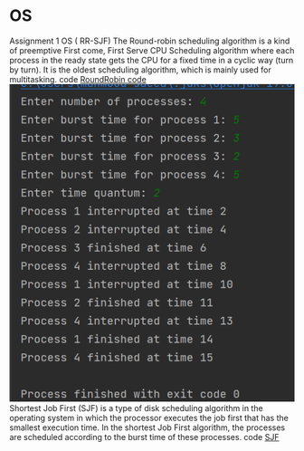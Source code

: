 # OS
Assignment 1 OS ( RR-SJF)
The Round-robin scheduling algorithm is a kind of preemptive First come, First Serve CPU Scheduling algorithm where each process in the ready state gets the CPU for a fixed time in a cyclic way (turn by turn). It is the oldest scheduling algorithm, which is mainly used for multitasking.
code <a href="https://github.com/m12saeed/OS/blob/main/R_R/src/RoundRobin.java">RoundRobin code</a>
<img src="https://github.com/m12saeed/OS/blob/main/Outputs/Round_Robin%20Output.png">
</br>
Shortest Job First (SJF) is a type of disk scheduling algorithm in the operating system in which the processor executes the job first that has the smallest execution time. In the shortest Job First algorithm, the processes are scheduled according to the burst time of these processes.
code <a href="https://github.com/m12saeed/OS/blob/main/SJF/src/SJF/SJF.java"> SJF </a>

